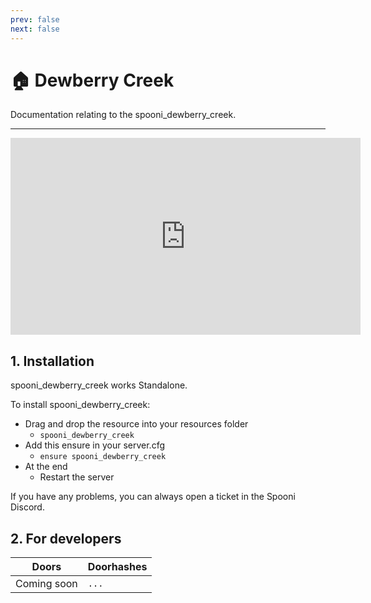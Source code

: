 ```yaml
---
prev: false
next: false
---
```


# 🏠 Dewberry Creek
Documentation relating to the spooni_dewberry_creek.

___
<iframe width="560" height="315" src="https://www.youtube.com/embed/AxNafdEx5ck?si=JXLiEIZ0L13O26yk" frameborder="0" allow="accelerometer; autoplay; clipboard-write; encrypted-media; gyroscope; picture-in-picture; web-share" allowfullscreen></iframe>

## 1. Installation
spooni_dewberry_creek works Standalone.  

To install spooni_dewberry_creek:
- Drag and drop the resource into your resources folder
  - `spooni_dewberry_creek`
- Add this ensure in your server.cfg
  - `ensure spooni_dewberry_creek`
- At the end
  - Restart the server

If you have any problems, you can always open a ticket in the Spooni Discord.

## 2. For developers
| Doors                     | Doorhashes
|---------------------------|----------------------------------------------------------------------------------|
| Coming soon               | `...`